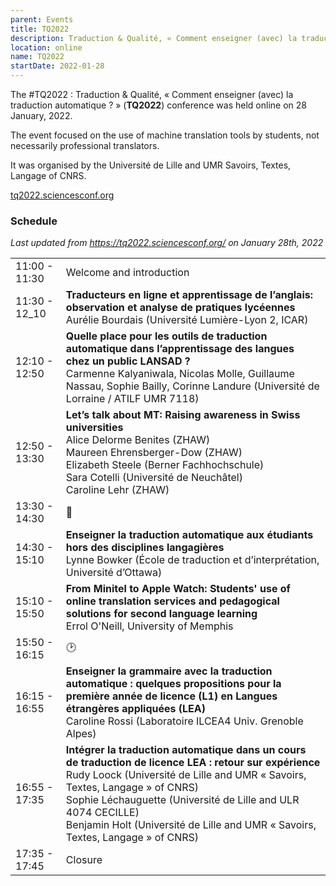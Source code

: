```yaml
---
parent: Events
title: TQ2022
description: Traduction & Qualité, « Comment enseigner (avec) la traduction automatique ? »
location: online
name: TQ2022
startDate: 2022-01-28
---
```


The #TQ2022 : Traduction & Qualité, « Comment enseigner (avec) la traduction automatique ? » (**TQ2022**) conference was held online on 28 January, 2022.

The event focused on the use of machine translation tools by students, not necessarily professional translators.

It was organised by the Université de Lille and UMR Savoirs, Textes, Langage of CNRS.

[tq2022.sciencesconf.org](https://tq2022.sciencesconf.org/)

### Schedule

*Last updated from https://tq2022.sciencesconf.org/ on January 28th, 2022*

|    |    |
| -- | -- |
| 11:00 - 11:30 | Welcome and introduction |
| 11:30 - 12_10 | **Traducteurs en ligne et apprentissage de l’anglais: observation et analyse de pratiques lycéennes** <br>Aurélie Bourdais (Université Lumière-Lyon 2, ICAR) |
| 12:10 - 12:50 | **Quelle place pour les outils de traduction automatique dans l’apprentissage des langues chez un public LANSAD ?** <br>Carmenne Kalyaniwala, Nicolas Molle, Guillaume Nassau, Sophie Bailly, Corinne Landure (Université de Lorraine / ATILF UMR 7118) |
| 12:50 - 13:30 | **Let’s talk about MT: Raising awareness in Swiss universities** <br>Alice Delorme Benites (ZHAW) <br>Maureen Ehrensberger-Dow (ZHAW) <br>Elizabeth Steele (Berner Fachhochschule) <br>Sara Cotelli (Université de Neuchâtel) <br>Caroline Lehr (ZHAW) |
| 13:30 - 14:30 | 🍴 |
| 14:30 - 15:10 | **Enseigner la traduction automatique aux étudiants hors des disciplines langagières** <br>Lynne Bowker (École de traduction et d’interprétation, Université d’Ottawa) |
| 15:10 - 15:50 | **From Minitel to Apple Watch: Students' use of online translation services and pedagogical solutions for second language learning** <br>Errol O'Neill, University of Memphis |
| 15:50 - 16:15 | 🕑 |
| 16:15 - 16:55 | **Enseigner la grammaire avec la traduction automatique : quelques propositions pour la première année de licence (L1) en Langues étrangères appliquées (LEA)** <br>Caroline Rossi (Laboratoire ILCEA4 Univ. Grenoble Alpes) |
| 16:55 - 17:35 | **Intégrer la traduction automatique dans un cours de traduction de licence LEA : retour sur expérience** <br>Rudy Loock (Université de Lille and UMR « Savoirs, Textes, Langage » of CNRS) <br>Sophie Léchauguette (Université de Lille and ULR 4074 CECILLE) <br>Benjamin Holt (Université de Lille and UMR « Savoirs, Textes, Langage » of CNRS) |
| 17:35 - 17:45 | Closure |

